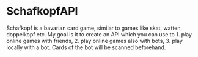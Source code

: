 # SchafkopfAPI
Schafkopf is a bavarian card game, similar to games like skat, watten, doppelkopf etc. My goal is it to create an API which you can use to 1. play online games with friends, 2. play online games also with bots, 3. play locally with a bot. Cards of the bot will be scanned beforehand.
